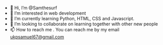 - 👋 Hi, I’m @Samthesurf
- 👀 I’m interested in web development
- 🌱 I’m currently learning Python, HTML, CSS and Javascript.
- 💞️ I’m looking to collaborate on learning together with other new people
- 📫 How to reach me . You can reach me by my email ukpsamuel67@gmail.com

<!---
Samthesurf/Samthesurf is a ✨ special ✨ repository because its `README.md` (this file) appears on your GitHub profile.
You can click the Preview link to take a look at your changes.
--->
